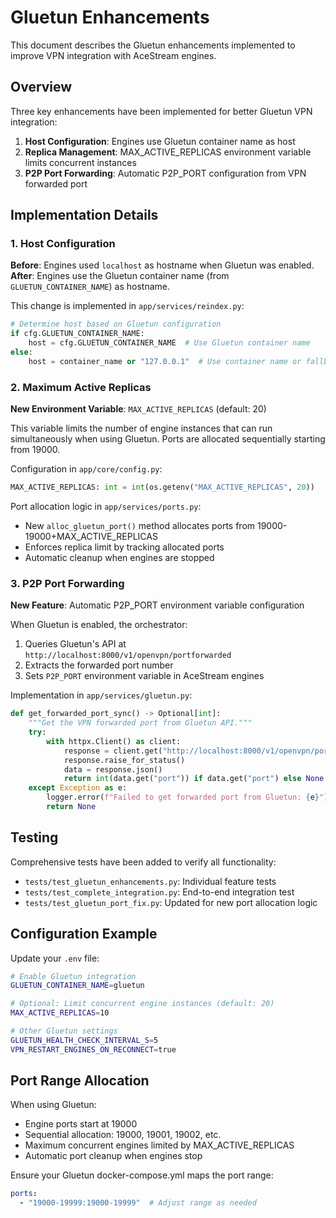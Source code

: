 # Gluetun Enhancements

This document describes the Gluetun enhancements implemented to improve VPN integration with AceStream engines.

## Overview

Three key enhancements have been implemented for better Gluetun VPN integration:

1. **Host Configuration**: Engines use Gluetun container name as host
2. **Replica Management**: MAX_ACTIVE_REPLICAS environment variable limits concurrent instances
3. **P2P Port Forwarding**: Automatic P2P_PORT configuration from VPN forwarded port

## Implementation Details

### 1. Host Configuration

**Before**: Engines used `localhost` as hostname when Gluetun was enabled.
**After**: Engines use the Gluetun container name (from `GLUETUN_CONTAINER_NAME`) as hostname.

This change is implemented in `app/services/reindex.py`:

```python
# Determine host based on Gluetun configuration
if cfg.GLUETUN_CONTAINER_NAME:
    host = cfg.GLUETUN_CONTAINER_NAME  # Use Gluetun container name
else:
    host = container_name or "127.0.0.1"  # Use container name or fallback
```

### 2. Maximum Active Replicas

**New Environment Variable**: `MAX_ACTIVE_REPLICAS` (default: 20)

This variable limits the number of engine instances that can run simultaneously when using Gluetun. Ports are allocated sequentially starting from 19000.

Configuration in `app/core/config.py`:
```python
MAX_ACTIVE_REPLICAS: int = int(os.getenv("MAX_ACTIVE_REPLICAS", 20))
```

Port allocation logic in `app/services/ports.py`:
- New `alloc_gluetun_port()` method allocates ports from 19000-19000+MAX_ACTIVE_REPLICAS
- Enforces replica limit by tracking allocated ports
- Automatic cleanup when engines are stopped

### 3. P2P Port Forwarding

**New Feature**: Automatic P2P_PORT environment variable configuration

When Gluetun is enabled, the orchestrator:
1. Queries Gluetun's API at `http://localhost:8000/v1/openvpn/portforwarded`
2. Extracts the forwarded port number
3. Sets `P2P_PORT` environment variable in AceStream engines

Implementation in `app/services/gluetun.py`:
```python
def get_forwarded_port_sync() -> Optional[int]:
    """Get the VPN forwarded port from Gluetun API."""
    try:
        with httpx.Client() as client:
            response = client.get("http://localhost:8000/v1/openvpn/portforwarded", timeout=10)
            response.raise_for_status()
            data = response.json()
            return int(data.get("port")) if data.get("port") else None
    except Exception as e:
        logger.error(f"Failed to get forwarded port from Gluetun: {e}")
        return None
```

## Testing

Comprehensive tests have been added to verify all functionality:

- `tests/test_gluetun_enhancements.py`: Individual feature tests
- `tests/test_complete_integration.py`: End-to-end integration test
- `tests/test_gluetun_port_fix.py`: Updated for new port allocation logic

## Configuration Example

Update your `.env` file:

```bash
# Enable Gluetun integration
GLUETUN_CONTAINER_NAME=gluetun

# Optional: Limit concurrent engine instances (default: 20)
MAX_ACTIVE_REPLICAS=10

# Other Gluetun settings
GLUETUN_HEALTH_CHECK_INTERVAL_S=5
VPN_RESTART_ENGINES_ON_RECONNECT=true
```

## Port Range Allocation

When using Gluetun:
- Engine ports start at 19000
- Sequential allocation: 19000, 19001, 19002, etc.
- Maximum concurrent engines limited by MAX_ACTIVE_REPLICAS
- Automatic port cleanup when engines stop

Ensure your Gluetun docker-compose.yml maps the port range:
```yaml
ports:
  - "19000-19999:19000-19999"  # Adjust range as needed
```